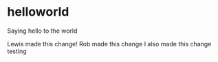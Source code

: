 # helloworld
Saying hello to the world


Lewis made this change!
Rob made this change 
I also made this change 
testing